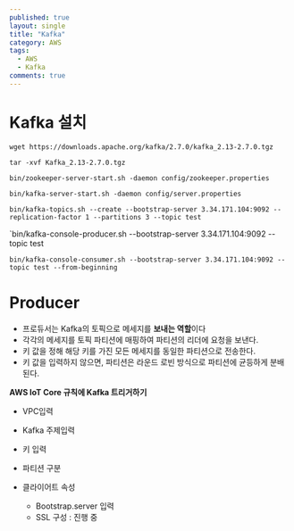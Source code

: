 ```yaml
---
published: true
layout: single
title: "Kafka"
category: AWS
tags:
  - AWS
  - Kafka
comments: true
---
```


Kafka 설치
=============





`wget https://downloads.apache.org/kafka/2.7.0/kafka_2.13-2.7.0.tgz`

`tar -xvf Kafka_2.13-2.7.0.tgz`



`bin/zookeeper-server-start.sh -daemon config/zookeeper.properties`

`bin/kafka-server-start.sh -daemon config/server.properties`



`bin/kafka-topics.sh --create --bootstrap-server 3.34.171.104:9092 --replication-factor 1 --partitions 3 --topic test`



`bin/kafka-console-producer.sh --bootstrap-server 3.34.171.104:9092 --topic test 



`bin/kafka-console-consumer.sh --bootstrap-server 3.34.171.104:9092 --topic test --from-beginning`



# Producer

- 프로듀서는 Kafka의 토픽으로 메세지를 **보내는 역할**이다
- 각각의 메세지를 토픽 파티션에 매핑하여 파티션의 리더에 요청을 보낸다.
- 키 값을 정해 해당 키를 가진 모든 메세지를 동일한 파티션으로 전송한다.
- 키 값을 입력하지 않으면, 파티션은 라운드 로빈 방식으로 파티션에 균등하게 분배된다.



**AWS IoT Core 규칙에 Kafka 트리거하기**

- VPC입력

- Kafka 주제입력
- 키 입력
- 파티션 구분
- 클라이어트 속성
  - Bootstrap.server 입력 
  - SSL 구성 : 진행 중